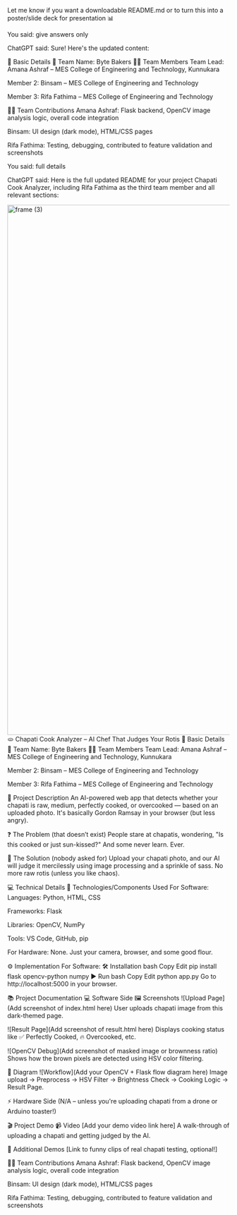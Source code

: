
Let me know if you want a downloadable README.md or to turn this into a poster/slide deck for presentation 📊








You said:
give answers only


ChatGPT said:
Sure! Here's the updated content:

🧾 Basic Details
👥 Team Name: Byte Bakers
🧑‍💻 Team Members
Team Lead: Amana Ashraf – MES College of Engineering and Technology, Kunnukara

Member 2: Binsam – MES College of Engineering and Technology

Member 3: Rifa Fathima – MES College of Engineering and Technology

🧑‍🍳 Team Contributions
Amana Ashraf: Flask backend, OpenCV image analysis logic, overall code integration

Binsam: UI design (dark mode), HTML/CSS pages

Rifa Fathima: Testing, debugging, contributed to feature validation and screenshots








You said:
full details


ChatGPT said:
Here is the full updated README for your project Chapati Cook Analyzer, including Rifa Fathima as the third team member and all relevant sections:

<img width="3188" height="1202" alt="frame (3)" src="https://github.com/user-attachments/assets/517ad8e9-ad22-457d-9538-a9e62d137cd7" />
🫓 Chapati Cook Analyzer – AI Chef That Judges Your Rotis
🧾 Basic Details
👥 Team Name: Byte Bakers
🧑‍💻 Team Members
Team Lead: Amana Ashraf – MES College of Engineering and Technology, Kunnukara

Member 2: Binsam – MES College of Engineering and Technology

Member 3: Rifa Fathima – MES College of Engineering and Technology

📜 Project Description
An AI-powered web app that detects whether your chapati is raw, medium, perfectly cooked, or overcooked — based on an uploaded photo. It's basically Gordon Ramsay in your browser (but less angry).

❓ The Problem (that doesn’t exist)
People stare at chapatis, wondering, "Is this cooked or just sun-kissed?" And some never learn. Ever.

🤯 The Solution (nobody asked for)
Upload your chapati photo, and our AI will judge it mercilessly using image processing and a sprinkle of sass. No more raw rotis (unless you like chaos).

💻 Technical Details
🧪 Technologies/Components Used
For Software:
Languages: Python, HTML, CSS

Frameworks: Flask

Libraries: OpenCV, NumPy

Tools: VS Code, GitHub, pip

For Hardware:
None. Just your camera, browser, and some good flour.

⚙️ Implementation
For Software:
🛠 Installation
bash
Copy
Edit
pip install flask opencv-python numpy
▶️ Run
bash
Copy
Edit
python app.py
Go to http://localhost:5000 in your browser.

📚 Project Documentation
💻 Software Side
🖼 Screenshots
![Upload Page](Add screenshot of index.html here)
User uploads chapati image from this dark-themed page.

![Result Page](Add screenshot of result.html here)
Displays cooking status like ✅ Perfectly Cooked, 🔥 Overcooked, etc.

![OpenCV Debug](Add screenshot of masked image or brownness ratio)
Shows how the brown pixels are detected using HSV color filtering.

🔁 Diagram
![Workflow](Add your OpenCV + Flask flow diagram here)
Image upload → Preprocess → HSV Filter → Brightness Check → Cooking Logic → Result Page.

⚡ Hardware Side
(N/A – unless you're uploading chapati from a drone or Arduino toaster!)

🎬 Project Demo
📹 Video
[Add your demo video link here]
A walk-through of uploading a chapati and getting judged by the AI.

🎥 Additional Demos
[Link to funny clips of real chapati testing, optional!]

🧑‍🍳 Team Contributions
Amana Ashraf: Flask backend, OpenCV image analysis logic, overall code integration

Binsam: UI design (dark mode), HTML/CSS pages

Rifa Fathima: Testing, debugging, contributed to feature validation and screenshots

